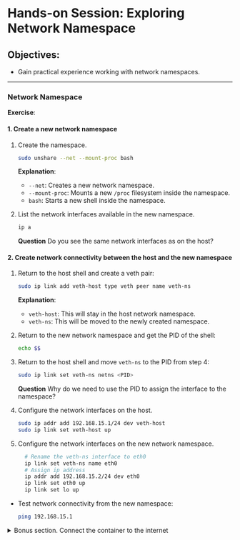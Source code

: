 # Hands-on Session: Exploring Network Namespace

## Objectives:
- Gain practical experience working with network namespaces.

---

### Network Namespace

**Exercise**:

#### 1. Create a new network namespace
1. Create the  namespace.
   ```bash
   sudo unshare --net --mount-proc bash
   ```
   **Explanation**:
    - `--net`: Creates a new network namespace.
    - `--mount-proc`: Mounts a new `/proc` filesystem inside the namespace.
    - `bash`: Starts a new shell inside the namespace.

2. List the network interfaces available in the new namespace.
   ```bash
   ip a
   ```  
   **Question** Do you see the same network interfaces as on the host?

#### 2. Create network connectivity between the host and the new namespace
1. Return to the host shell and create a veth pair:
   ```bash
   sudo ip link add veth-host type veth peer name veth-ns
   ```

   **Explanation**:
    - `veth-host`: This will stay in the host network namespace.
    - `veth-ns`: This will be moved to the newly created namespace.

2. Return to the new network namespace and get the PID of the shell:
   ```bash
   echo $$
   ```

3. Return to the host shell and move `veth-ns` to the PID from step 4:
   ```bash
   sudo ip link set veth-ns netns <PID>
   ```
   **Question** Why do we need to use the PID to assign the interface to the namespace?

4. Configure the network interfaces on the host.
   ```bash
   sudo ip addr add 192.168.15.1/24 dev veth-host
   sudo ip link set veth-host up
   ```
5. Configure the network interfaces on the new network namespace.
   ```bash
     # Rename the veth-ns interface to eth0
     ip link set veth-ns name eth0
     # Assign ip address
     ip addr add 192.168.15.2/24 dev eth0
     ip link set eth0 up
     ip link set lo up
   ```
- Test network connectivity from the new namespace:
   ```bash
   ping 192.168.15.1
   ```


<details>
  <summary>Bonus section. Connect the container to the internet</summary>

- Setup the host:
   - From the host:
      ```bash
      sudo sysctl -w net.ipv4.ip_forward=1
      sudo iptables -t nat -A POSTROUTING -o eth0 -j MASQUERADE
      ```
- Add default route in the new network namespace
   - From the new namespace:
      ```bash
      ip route add default via 192.168.15.1
     ```
2. Check connectivity from the new namespace:
    ```bash
    curl https://www.google.com
    ```

#### Cleanup

   ```bash
   exit
   sudo ip link delete veth-host
   # uncomment below if the bonus section was done
   #sudo sysctl -w net.ipv4.ip_forward=0
   #sudo iptables -t nat -D POSTROUTING -o eth0 -j MASQUERADE
   ```


